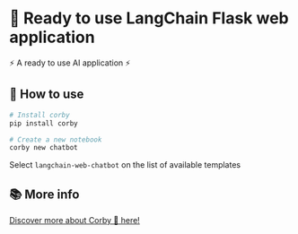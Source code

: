 # 🤖 Ready to use LangChain Flask web application

⚡ A ready to use AI application ⚡

## 🚀 How to use

```bash
# Install corby
pip install corby

# Create a new notebook
corby new chatbot
```

Select `langchain-web-chatbot` on the list of available templates

## 📚 More info

[Discover more about Corby 🤖 here!](https://github.com/JoseHervas/corby)

